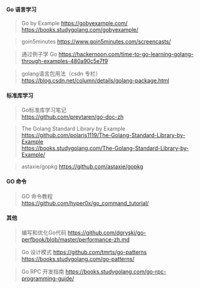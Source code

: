 #### Go 语言学习

> Go by Example
https://gobyexample.com/  
https://books.studygolang.com/gobyexample/

> goin5minutes
https://www.goin5minutes.com/screencasts/

> 通过例子学 Go
https://hackernoon.com/time-to-go-learning-golang-through-examples-480a90c5e7f9

> golang语言包用法（csdn 专栏）  
https://blog.csdn.net/column/details/golang-package.html

#### 标准库学习

> Go标准库学习笔记  
https://github.com/preytaren/go-doc-zh

> The Golang Standard Library by Example  
https://github.com/polaris1119/The-Golang-Standard-Library-by-Example  
https://books.studygolang.com/The-Golang-Standard-Library-by-Example/

> astaxie/gopkg
https://github.com/astaxie/gopkg

#### GO 命令

> GO 命令教程  
https://github.com/hyper0x/go_command_tutorial/


#### 其他

> 编写和优化Go代码
https://github.com/dgryski/go-perfbook/blob/master/performance-zh.md

> Go 设计模式
https://github.com/tmrts/go-patterns  
https://books.studygolang.com/go-patterns/

> Go RPC 开发指南
https://books.studygolang.com/go-rpc-programming-guide/